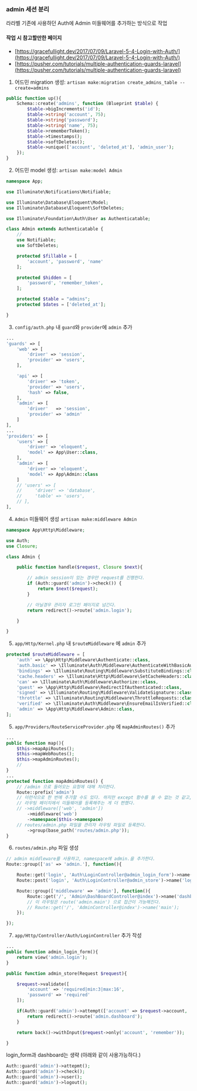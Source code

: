 ### admin 세션 분리

라라벨 기존에 사용하던 Auth에 Admin 미들웨어를 추가하는 방식으로 작업

#### 작업 시 참고할만한 페이지
* [https://gracefullight.dev/2017/07/09/Laravel-5-4-Login-with-Auth/](https://gracefullight.dev/2017/07/09/Laravel-5-4-Login-with-Auth/)
* [https://pusher.com/tutorials/multiple-authentication-guards-laravel](https://pusher.com/tutorials/multiple-authentication-guards-laravel)

1. 어드민 migration 생성: `artisan make:migration create_admins_table --create=admins`
```php
public function up(){
    Schema::create('admins', function (Blueprint $table) {
        $table->bigIncrements('id');
        $table->string('account', 75);
        $table->string('password');
        $table->string('name', 75);
        $table->rememberToken();
        $table->timestamps();
        $table->softDeletes();
        $table->unique(['account', 'deleted_at'], 'admin_user');
    });
}
```

2. 어드민 model 생성: `artisan make:model Admin`
```php
namespace App;

use Illuminate\Notifications\Notifiable;

use Illuminate\Database\Eloquent\Model;
use Illuminate\Database\Eloquent\SoftDeletes;

use Illuminate\Foundation\Auth\User as Authenticatable;

class Admin extends Authenticatable {
    //
    use Notifiable;
    use SoftDeletes;

    protected $fillable = [
        'account', 'password', 'name'
    ];

    protected $hidden = [
        'password', 'remember_token',
    ];

    protected $table = "admins";
    protected $dates = ['deleted_at'];

}
```

3. `config/auth.php` 내 `guard`와 `provider`에 `admin` 추가
```php
...
'guards' => [
    'web' => [
        'driver' => 'session',
        'provider' => 'users',
    ],

    'api' => [
        'driver' => 'token',
        'provider' => 'users',
        'hash' => false,
    ],
    'admin' => [
        'driver'   => 'session',
        'provider' => 'admin'
    ]
],
...
'providers' => [
    'users' => [
        'driver' => 'eloquent',
        'model' => App\User::class,
    ],
    'admin' => [
        'driver' => 'eloquent',
        'model' => App\Admin::class
    ]
    // 'users' => [
    //     'driver' => 'database',
    //     'table' => 'users',
    // ],
],

```

4. `Admin` 미들웨어 생성 `artisan make:middleware Admin`
```php
namespace App\Http\Middleware;

use Auth;
use Closure;

class Admin {

    public function handle($request, Closure $next){

        // admin session이 있는 경우만 request를 진행한다.
        if (Auth::guard('admin')->check()) {
            return $next($request);
        }

        // 아닐경우 관리자 로그인 페이지로 넘긴다.
        return redirect()->route('admin.login');

    }

}
```

5. `app/Http/Kernel.php` 내 `$routeMiddleware` 에 `admin` 추가
```php
protected $routeMiddleware = [
    'auth' => \App\Http\Middleware\Authenticate::class,
    'auth.basic' => \Illuminate\Auth\Middleware\AuthenticateWithBasicAuth::class,
    'bindings' => \Illuminate\Routing\Middleware\SubstituteBindings::class,
    'cache.headers' => \Illuminate\Http\Middleware\SetCacheHeaders::class,
    'can' => \Illuminate\Auth\Middleware\Authorize::class,
    'guest' => \App\Http\Middleware\RedirectIfAuthenticated::class,
    'signed' => \Illuminate\Routing\Middleware\ValidateSignature::class,
    'throttle' => \Illuminate\Routing\Middleware\ThrottleRequests::class,
    'verified' => \Illuminate\Auth\Middleware\EnsureEmailIsVerified::class,
    'admin' => \App\Http\Middleware\Admin::class,
];
```

5. `app/Providers/RouteServiceProvider.php` 에 `mapAdminRoutes()` 추가
```php
...
public function map(){
    $this->mapApiRoutes();
    $this->mapWebRoutes();
    $this->mapAdminRoutes();
    //
}
...
protected function mapAdminRoutes() {
    // /admin 으로 들어오는 요청에 대해 처리한다.
    Route::prefix('admin')
    // 이런식으로 한 번에 추가할 수도 있다. 하지만 except 함수를 쓸 수 없는 것 같고,
    // 라우팅 페이지에서 미들웨어를 등록해주는 게 더 편했다.
    // ->middleware(['web', 'admin'])
        ->middleware('web')
        ->namespace($this->namespace)
    // routes/admin.php 파일을 관리자 라우팅 파일로 등록한다.
        ->group(base_path('routes/admin.php'));
}
```

6. `routes/admin.php` 파일 생성
```php
// admin middleware를 사용하고, namespace에 admin.을 추가한다.
Route::group(['as' => 'admin.'], function(){

    Route::get('login', 'Auth\LoginController@admin_login_form')->name('login');
    Route::post('login', 'Auth\LoginController@admin_store')->name('login.store');

    Route::group(['middleware' => 'admin'], function(){
        Route::get('/', 'Admin\DashBoardController@index')->name('dashboard');;
        // 이 라우팅은 route('admin.main') 으로 접근이 가능해진다.
        // Route::get('/', 'AdminController@index')->name('main');
    });

});
```

7. `app/Http/Controller/Auth/LoginController` 추가 작성
```php
...
public function admin_login_form(){
    return view('admin.login');
}

public function admin_store(Request $request){

    $request->validate([
        'account' => 'required|min:3|max:16',
        'password' => 'required'
    ]);

    if(Auth::guard('admin')->attempt(['account' => $request->account, 'password' => $request->password])){
        return redirect()->route('admin.dashboard');
    }

    return back()->withInput($request->only('account', 'remember'));

}
```

login_form과 dashboard는 생략 (아래와 같이 사용가능하다.)
```php
Auth::guard('admin')->attepmt();
Auth::guard('admin')->check();
Auth::guard('admin')->user();
Auth::guard('admin')->logout();
```
